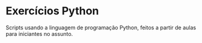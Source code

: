 # Exercícios Python

Scripts usando a linguagem de programação Python, feitos a partir de aulas para iniciantes no assunto.

